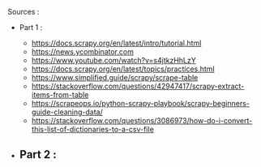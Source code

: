Sources :
- Part 1 :
    - https://docs.scrapy.org/en/latest/intro/tutorial.html
    - https://news.ycombinator.com
    - https://www.youtube.com/watch?v=s4jtkzHhLzY
    - https://docs.scrapy.org/en/latest/topics/practices.html
    - https://www.simplified.guide/scrapy/scrape-table
    - https://stackoverflow.com/questions/42947417/scrapy-extract-items-from-table
    - https://scrapeops.io/python-scrapy-playbook/scrapy-beginners-guide-cleaning-data/
    - https://stackoverflow.com/questions/3086973/how-do-i-convert-this-list-of-dictionaries-to-a-csv-file

- Part 2 :
    - 
